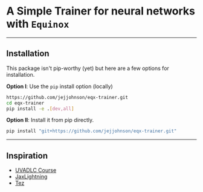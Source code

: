 # A Simple Trainer for neural networks with `Equinox`



---
## Installation

This package isn't pip-worthy (yet) but here are a few options for installation.

**Option I**: Use the `pip` install option (locally)

```bash
https://github.com/jejjohnson/eqx-trainer.git
cd eqx-trainer
pip install -e .[dev,all]
```

**Option II**: Install it from pip directly.

```bash
pip install "git+https://github.com/jejjohnson/eqx-trainer.git"
```



---
## Inspiration

* [UVADLC Course](https://uvadlc-notebooks.readthedocs.io/en/latest/tutorial_notebooks/guide4/Research_Projects_with_JAX.html)
* [JaxLightning](https://github.com/ludwigwinkler/JaxLightning)
* [Tez](https://github.com/abhishekkrthakur/tez)
